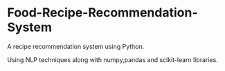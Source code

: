 # Food-Recipe-Recommendation-System
A recipe recommendation system using Python.

Using NLP techniques along with numpy,pandas and scikit-learn libraries.
